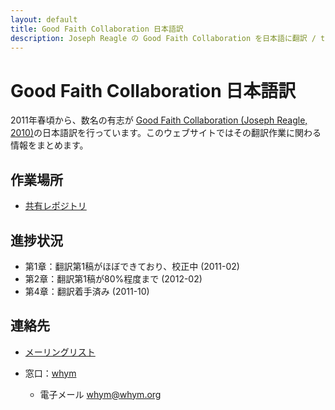 ```yaml
---
layout: default
title: Good Faith Collaboration 日本語訳
description: Joseph Reagle の Good Faith Collaboration を日本語に翻訳 / translating Good Faith Collaboration into Japanese
---
```

# Good Faith Collaboration 日本語訳
2011年春頃から、数名の有志が [Good Faith Collaboration (Joseph Reagle, 2010)](http://reagle.org/joseph/2010/gfc/)の日本語訳を行っています。このウェブサイトではその翻訳作業に関わる情報をまとめます。

## 作業場所
* [共有レポジトリ](https://github.com/good-faith-collaboration-ja)

## 進捗状況
* 第1章：翻訳第1稿がほぼできており、校正中 (2011-02)
* 第2章：翻訳第1稿が80%程度まで (2012-02)
* 第4章：翻訳着手済み (2011-10)


## 連絡先
 * [メーリングリスト](http://groups.google.com/group/gfc-ja)
 * 窓口：[whym](https://github.com/whym)
   
   * 電子メール whym@whym.org
